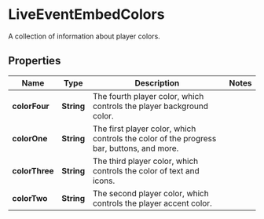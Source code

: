 

# LiveEventEmbedColors

A collection of information about player colors.

## Properties

| Name | Type | Description | Notes |
|------------ | ------------- | ------------- | -------------|
|**colorFour** | **String** | The fourth player color, which controls the player background color. |  |
|**colorOne** | **String** | The first player color, which controls the color of the progress bar, buttons, and more. |  |
|**colorThree** | **String** | The third player color, which controls the color of text and icons. |  |
|**colorTwo** | **String** | The second player color, which controls the player accent color. |  |



